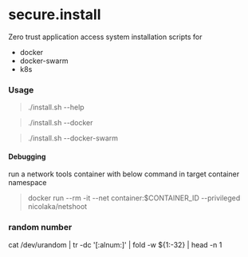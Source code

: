 # secure.install

Zero trust application access system installation scripts for

- docker
- docker-swarm
- k8s

### Usage

> ./install.sh --help

> ./install.sh --docker

> ./install.sh --docker-swarm

#### Debugging

run a network tools container with below command in target container namespace

> docker run --rm -it --net container:$CONTAINER_ID --privileged nicolaka/netshoot

### random number

cat /dev/urandom | tr -dc '[:alnum:]' | fold -w ${1:-32} | head -n 1
